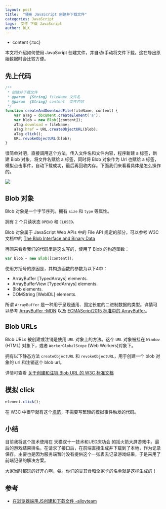 ```yaml
---
layout: post
title:  "使用 JavaScript 创建并下载文件"
categories: JavaScript
tags:  文件 下载 JavaScript
author: DLX
---
```


* content
{:toc}

本文将介绍如何使用 JavaScript 创建文件，并自动/手动将文件下载。这在导出原始数据时会比较方便。

## 先上代码

```js
/**
 * 创建并下载文件
 * @param  {String} fileName 文件名
 * @param  {String} content  文件内容
 */
function createAndDownloadFile(fileName, content) {
    var aTag = document.createElement('a');
    var blob = new Blob([content]);
    aTag.download = fileName;
    aTag.href = URL.createObjectURL(blob);
    aTag.click();
    URL.revokeObjectURL(blob);
}
```

很简单对吧，直接调用这个方法，传入文件名和文件内容，程序新建 a 标签，新建 Blob 对象，将文件名赋给 a 标签，同时将 Blob 对象作为 Url 也赋给 a 标签，模拟点击事件，自动下载成功，最后再回收内存。下面我们来看看具体是怎么操作的。





![](https://img.alicdn.com/tfs/TB16.GnOpXXXXXdapXXXXXXXXXX-307-134.png)

## Blob 对象

Blob 对象是一个字节序列。拥有 `size` 和 `type` 等属性。

拥有 2 个只读状态 `OPEND` 和 `CLOSED。`

Blob 对象属于 JavaScript Web APIs 中的 File API 规定的部分，可以参考 W3C 文档中的 [ The Blob Interface and Binary Data](https://www.w3.org/TR/2015/WD-FileAPI-20150421/#blob)

再回来看看我们的代码里是这么写的，使用了 Blob 的构造函数：

```js
var blob = new Blob([content]);
```

使用方括号的原因是，其构造函数的参数为以下4中：

- ArrayBuffer [TypedArrays] elements.
- ArrayBufferView [TypedArrays] elements.
- Blob elements.
- DOMString [WebIDL] elements.

所谓 `ArrayBuffer` 是一种用于呈现通用、固定长度的二进制数据的类型。详情可以参考 [ArrayBuffer -MDN](https://developer.mozilla.org/zh-CN/docs/Web/JavaScript/Reference/Global_Objects/ArrayBuffer) 以及 [ECMAScript2015 标准中的 ArrayBuffer](http://www.ecma-international.org/ecma-262/6.0/#sec-arraybuffer-objects)。

## Blob URLs

Blob URLs 被创建或注销是使用 `URL` 对象上的方法。这个 `URL` 对象被挂在 `Window` (HTML) 对象下，或者 `WorkerGlobalScope` (Web Workers)对象下。

拥有以下静态方法 `createObjectURL` 和 `revokeObjectURL`，用于创建一个 blob 对象的 url 和注销这个 blob url。

详情可查看 [关于创建和注销 Blob URL 的 W3C 标准文档]( https://www.w3.org/TR/2015/WD-FileAPI-20150421/#creating-revoking)

## 模拟 click

```js
element.click();
```

在 W3C 中很早就有这个[规范](https://www.w3.org/TR/DOM-Level-2-HTML/html.html#ID-2651361)，不需要写繁琐的模拟事件触发的代码。

## 小结

目前我将这个技术使用在 天猫双十一技术和UED庆功会 的摇火箭大屏游戏中。最后的游戏结果排名，在请求了接口后，在前端直接生成并下载到了本地，作为记录保存。主要也是因为服务端暂时没有提供这个一张表去记录游戏结果，于是采用了前端记录的解决方案。

大家当时都玩的好开心啊，😁。你们的甘其食和全家卡的名单就是这样生成的！

## 参考

- [在浏览器端用JS创建和下载文件 -alloyteam](http://www.alloyteam.com/2014/01/use-js-file-download/)
